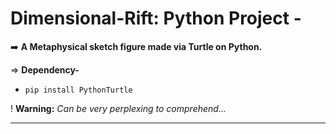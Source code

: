 # Dimensional-Rift: Python Project -

➡️ **A Metaphysical sketch figure made via Turtle on Python.**
<br>

⇒ **Dependency-**

- `pip install PythonTurtle`

! **Warning:** _Can be very perplexing to comprehend..._


------------------
